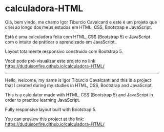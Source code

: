# calculadora-HTML
Olá, bem vindo, me chamo Igor Tiburcio Cavalcanti e este é um projeto que criei ao longo dos meus estudos em HTML, CSS, Bootstrap e JavaScript.

Está é uma calculadora feita com HTML, CSS (Bootstrap 5) e JavaScript com o intuito de práticar o aprendizado em JavaScript.

Layout totalmente responsivo construido com Bootstrap 5.

Você pode pré-visualizar este projeto no link: https://duduisonfire.github.io/calculadora-HTML/

---
Hello, welcome, my name is Igor Tiburcio Cavalcanti and this is a project that I created during my studies in HTML, CSS, Bootstrap and JavaScript.

This is a calculator made with HTML, CSS (Bootstrap 5) and JavaScript in order to practice learning JavaScript.

Fully responsive layout built with Bootstrap 5.

You can preview this project at the link: https://duduisonfire.github.io/calculadora-HTML/
